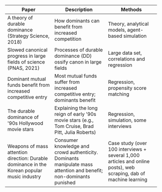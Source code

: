 
| Paper                                                                                       | Description                                                                                                        | Methods                                                                                                           |
| ------------------------------------------------------------------------------------------- | ------------------------------------------------------------------------------------------------------------------ | ----------------------------------------------------------------------------------------------------------------- |
| A theory of durable dominance (Strategy Science, 2018)                                      | How dominants can benefit from increased competition                                                               | Theory, analytical models, agent-based simulation                                                                 |
| Slowed canonical progress in large fields of science (PNAS, 2021)                           | Processes of durable dominance (DD) ossify canon in large fields                                                   | Large data set, correlations and regression                                                                       |
| Dominant mutual funds benefit from increased competitive entry                              | Most mutual funds suffer from increased competitive entry; dominants benefit                                       | Regression, propensity score matching                                                                             |
| The durable dominance of '90s Hollywood movie stars                                         | Explaining the long reign of early '90s movie stars (e.g., Tom Cruise, Brad Pitt, Julia Roberts)                   | Regression, simulation, some interviews                                                                           |
| Weapons of mass attention direction: Durable dominance in the Korean popular music industry | Consumer knowledge and crowd authenticity. Dominants manipulate mass attention and benefit; non-dominants punished | Case study (over 100 interviews + several 1,000 articles and online posts), web scraping, dab of machine learning |